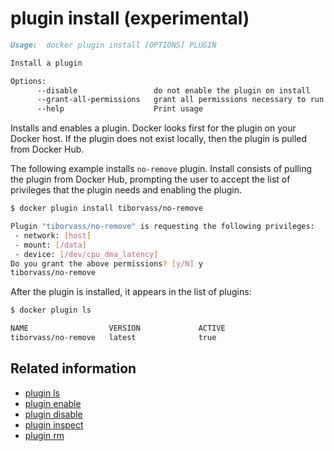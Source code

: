 <!--[metadata]>
+++
title = "plugin install"
description = "the plugin install command description and usage"
keywords = ["plugin, install"]
advisory = "experimental"
[menu.main]
parent = "smn_cli"
+++
<![end-metadata]-->

# plugin install (experimental)

```markdown
Usage:  docker plugin install [OPTIONS] PLUGIN

Install a plugin

Options:
      --disable                 do not enable the plugin on install
      --grant-all-permissions   grant all permissions necessary to run the plugin
      --help                    Print usage
```

Installs and enables a plugin. Docker looks first for the plugin on your Docker
host. If the plugin does not exist locally, then the plugin is pulled from
Docker Hub.


The following example installs `no-remove` plugin. Install consists of pulling the
plugin from Docker Hub, prompting the user to accept the list of privileges that
the plugin needs and enabling the plugin.

```bash
$ docker plugin install tiborvass/no-remove

Plugin "tiborvass/no-remove" is requesting the following privileges:
 - network: [host]
 - mount: [/data]
 - device: [/dev/cpu_dma_latency]
Do you grant the above permissions? [y/N] y
tiborvass/no-remove
```

After the plugin is installed, it appears in the list of plugins:

```bash
$ docker plugin ls

NAME                  VERSION             ACTIVE
tiborvass/no-remove   latest              true
```

## Related information

* [plugin ls](plugin_ls.md)
* [plugin enable](plugin_enable.md)
* [plugin disable](plugin_disable.md)
* [plugin inspect](plugin_inspect.md)
* [plugin rm](plugin_rm.md)
